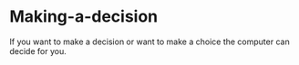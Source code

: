 # Making-a-decision
If you want to make a decision or want to make a choice the computer can decide for you.
